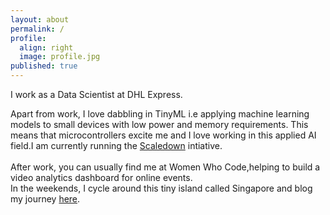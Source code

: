 ```yaml
---
layout: about
permalink: /
profile:
  align: right
  image: profile.jpg
published: true
---
```


I work as a Data Scientist at DHL Express. 

Apart from work, I love dabbling in TinyML i.e applying machine learning models to small devices with low power and memory requirements. This means that microcontrollers excite me and I love working in this applied AI field.I am currently running the [Scaledown](http://scaledown-team.github.io/) intiative. <br />
<br />
After work, you can usually find me at Women Who Code,helping to build a video analytics dashboard for online events. 
<br />
In the weekends, I cycle around this tiny island called Singapore and blog my journey [here](https://medium.com/@varchanaiyer139/cycling-adventures-in-singapore-912d1f809961).
